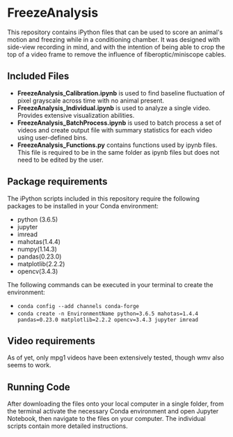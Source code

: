 # FreezeAnalysis
This repository contains iPython files that can be used to score an animal's motion and freezing while in a conditioning chamber.  It was designed with side-view recording in mind, and with the intention of being able to crop the top of a video frame to remove the influence of fiberoptic/miniscope cables.

## Included Files
* **FreezeAnalysis_Calibration.ipynb** is used to find baseline fluctuation of pixel grayscale across time with no animal present.
* **FreezeAnalysis_Individual.ipynb** is used to analyze a single video. Provides extensive visualization abilities.
* **FreezeAnalysis_BatchProcess.ipynb** is used to batch process a set of videos and create output file with summary statistics for each video using user-defined bins.
* **FreezeAnalysis_Functions.py** contains functions used by ipynb files.  This file is required to be in the same folder as ipynb files but does not need to be edited by the user.

## Package requirements
The iPython scripts included in this repository require the following packages to be installed in your Conda environment:
* python (3.6.5)
* jupyter
* imread
* mahotas(1.4.4)
* numpy(1.14.3)
* pandas(0.23.0)
* matplotlib(2.2.2) 
* opencv(3.4.3)

The following commands can be executed in your terminal to create the environment: 
* ```conda config --add channels conda-forge```
* ```conda create -n EnvironmentName python=3.6.5 mahotas=1.4.4 pandas=0.23.0 matplotlib=2.2.2 opencv=3.4.3 jupyter imread```

## Video requirements
As of yet, only mpg1 videos have been extensively tested, though wmv also seems to work.

## Running Code
After downloading the files onto your local computer in a single folder, from the terminal activate the necessary Conda environment and open Jupyter Notebook, then navigate to the files on your computer. The individual scripts contain more detailed instructions.
